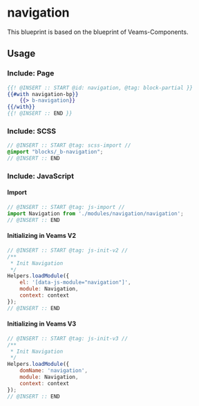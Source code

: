 # navigation

This blueprint is based on the blueprint of Veams-Components.

## Usage

### Include: Page

``` hbs
{{! @INSERT :: START @id: navigation, @tag: block-partial }}
{{#with navigation-bp}}
	{{> b-navigation}}
{{/with}}
{{! @INSERT :: END }}
```

### Include: SCSS

``` scss
// @INSERT :: START @tag: scss-import //
@import "blocks/_b-navigation";
// @INSERT :: END
```

### Include: JavaScript

#### Import
``` js
// @INSERT :: START @tag: js-import //
import Navigation from './modules/navigation/navigation';
// @INSERT :: END
```

#### Initializing in Veams V2
``` js
// @INSERT :: START @tag: js-init-v2 //
/**
 * Init Navigation
 */
Helpers.loadModule({
	el: '[data-js-module="navigation"]',
	module: Navigation,
	context: context
});
// @INSERT :: END
```

#### Initializing in Veams V3
``` js
// @INSERT :: START @tag: js-init-v3 //
/**
 * Init Navigation
 */
Helpers.loadModule({
	domName: 'navigation',
	module: Navigation,
	context: context
});
// @INSERT :: END
```
